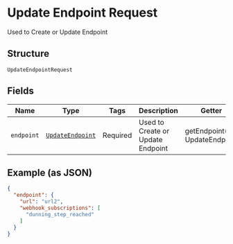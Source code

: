 
# Update Endpoint Request

Used to Create or Update Endpoint

## Structure

`UpdateEndpointRequest`

## Fields

| Name | Type | Tags | Description | Getter | Setter |
|  --- | --- | --- | --- | --- | --- |
| `endpoint` | [`UpdateEndpoint`](../../doc/models/update-endpoint.md) | Required | Used to Create or Update Endpoint | getEndpoint(): UpdateEndpoint | setEndpoint(UpdateEndpoint endpoint): void |

## Example (as JSON)

```json
{
  "endpoint": {
    "url": "url2",
    "webhook_subscriptions": [
      "dunning_step_reached"
    ]
  }
}
```


